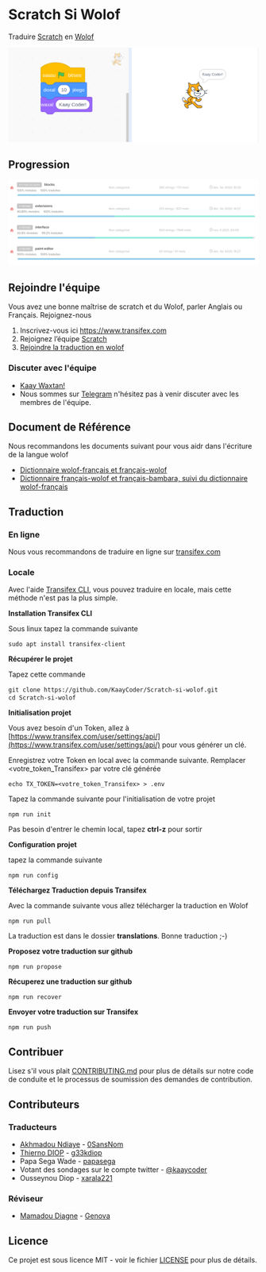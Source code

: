 # Scratch Si Wolof
Traduire [Scratch](https://scratch.mit.edu) en [Wolof](https://fr.wikipedia.org/wiki/Wolof_(langue))

![GitHub Logo](assets/img/intro.png)

## Progression

![GitHub Logo](assets/img/progress.png)

## Rejoindre l'équipe

Vous avez une bonne maîtrise de scratch et du Wolof, parler Anglais ou Français. Rejoignez-nous

1. Inscrivez-vous ici https://www.transifex.com
2. Rejoignez l’équipe [Scratch](https://www.transifex.com/llk/scratch-editor/dashboard/)
3. [Rejoindre la traduction en wolof](https://www.transifex.com/llk/teams/60938/wo/)

### Discuter avec l'équipe

- [Kaay Waxtan!](https://github.com/KaayCoder/Scratch-si-wolof/discussions)
- Nous sommes sur [Telegram](https://t.me/+EyZVh0dPsSfhdVwm) n'hésitez pas à venir discuter avec les membres de l'équipe.

## Document de Référence

Nous recommandons les documents suivant pour vous aidr dans l'écriture de la langue wolof

* [Dictionnaire wolof-français et français-wolof](https://books.google.sn/books?id=gJ8YBgAAQBAJ&hl=fr)
* [Dictionnaire français-wolof et français-bambara, suivi du dictionnaire wolof-français](https://books.google.sn/books?id=HqoFAAAAQAAJ&hl=fr)

## Traduction

### En ligne
Nous vous recommandons de traduire en ligne sur [transifex.com](https://www.transifex.com/)

### Locale
Avec l'aide [Transifex CLI](https://docs.transifex.com/client/introduction), vous pouvez traduire en locale, mais cette méthode n'est pas la plus simple.

**Installation Transifex CLI**

Sous linux tapez la commande suivante

```
sudo apt install transifex-client
````

**Récupérer le projet**

Tapez cette commande

```
git clone https://github.com/KaayCoder/Scratch-si-wolof.git
cd Scratch-si-wolof
```
**Initialisation projet**

Vous avez besoin d'un Token, allez à [https://www.transifex.com/user/settings/api/](https://www.transifex.com/user/settings/api/) pour vous générer un clé.

Enregistrez votre Token en local avec la commande suivante. Remplacer <votre_token_Transifex> par votre clé générée

```
echo TX_TOKEN=<votre_token_Transifex> > .env
```

Tapez la commande suivante pour l'initialisation de votre projet

```
npm run init
```

Pas besoin d'entrer le chemin local, tapez **ctrl-z** pour sortir

**Configuration projet**

tapez la commande suivante

```
npm run config
```

**Téléchargez Traduction depuis Transifex**

Avec la commande suivante vous allez télécharger la traduction en Wolof

```
npm run pull
```

La traduction est dans le dossier **translations**. Bonne traduction ;-)


**Proposez votre traduction sur github**
```
npm run propose
```

**Récuperez une traduction sur github**
```
npm run recover
```

**Envoyer votre traduction sur Transifex**

```
npm run push
```
## Contribuer

Lisez s'il vous plait [CONTRIBUTING.md](CONTRIBUTING.md) pour plus de détails sur notre code de conduite et le processus de soumission des demandes de contribution.

## Contributeurs

### Traducteurs

* [Akhmadou Ndiaye](https://github.com/0SansNom) - [0SansNom](https://www.transifex.com/user/profile/0SansNom/)
* [Thierno DIOP](https://github.com/geekdiop) - [g33kdiop](https://www.transifex.com/user/profile/g33kdiop/)
* Papa Sega Wade - [papasega](https://www.transifex.com/user/profile/papasega/)
* Votant des sondages sur le compte twitter - [@kaaycoder](https://twitter.com/kaaycoder)
* Ousseynou Diop - [xarala221](https://www.transifex.com/user/profile/papasega/)

### Réviseur

* [Mamadou Diagne](https://github.com/genova) - [Genova](https://www.transifex.com/user/profile/genova/)

## Licence

Ce projet est sous licence MIT - voir le fichier [LICENSE](LICENSE) pour plus de détails.
